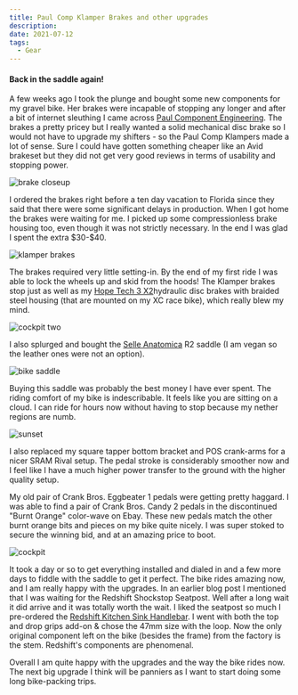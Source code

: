 ```yaml
---
title: Paul Comp Klamper Brakes and other upgrades
description: 
date: 2021-07-12
tags: 
  - Gear
---
```

<h4>Back in the saddle again!</h4>
<p>A few weeks ago I took the plunge and bought some new components for my gravel bike. Her brakes were incapable of stopping any longer and after a bit of internet sleuthing I came across <a rel="noreferrer noopener" href="https://www.paulcomp.com/" target="_blank">Paul Component Engineering</a>. The brakes a pretty pricey but I really wanted a solid mechanical disc brake so I would not have to upgrade my shifters - so the Paul Comp Klampers made a lot of sense. Sure I could have gotten something cheaper like an Avid brakeset but they did not get very good reviews in terms of usability and stopping power.</p> 

<img src="https://macadam-grinding-photos.s3.us-west-2.amazonaws.com/paul-comp-klamper/khs+grit+110-paul+comp-klamper+brakes-selle+anatomica+saddle-redshift+sports-brake+closeup.jpg" alt="brake closeup" class="blogImages" />

<p>I ordered the brakes right before a ten day vacation to Florida since they said that there were some significant delays in production. When I got home the brakes were waiting for me. I picked up some compressionless brake housing too, even though it was not strictly necessary. In the end I was glad I spent the extra $30-$40.</p>

<img src="https://macadam-grinding-photos.s3.us-west-2.amazonaws.com/paul-comp-klamper/khs+grit+110-paul+comp-klamper+brakes-selle+anatomica+saddle-redshift+sports-front+brakes.jpg" alt="klamper brakes" class="blogImages" />

<p>The brakes required very little setting-in. By the end of my first ride I was able to lock the wheels up and skid from the hoods! The Klamper brakes stop just as well as my <a href="https://www.hopetech.com/products/brakes/cross-country/tech-3-x2/" target="_blank" rel="noopener noreferrer">Hope Tech 3 X2</a>hydraulic disc brakes with braided steel housing (that are mounted on my XC race bike), which really blew my mind.</p>

<img src="https://macadam-grinding-photos.s3.us-west-2.amazonaws.com/paul-comp-klamper/khs+grit+110-paul+comp-klamper+brakes-selle+anatomica+saddle-redshift+sports.jpg" alt="cockpit two" class="blogImages" />

<p>I also splurged and bought the <a href="https://selleanatomica.com/products/r2" target="_blank" rel="noopener noreferrer">Selle Anatomica</a> R2 saddle (I am vegan so the leather ones were not an option).</p>

<img src="https://macadam-grinding-photos.s3.us-west-2.amazonaws.com/paul-comp-klamper/khs+grit+110-paul+comp-klamper+brakes-selle+anatomica+saddle-redshift+sports-top+down+view.jpg" alt="bike saddle" class="blogImages" />

<p>Buying this saddle was probably the best money I have ever spent. The riding comfort of my bike is indescribable. It feels like you are sitting on a cloud. I can ride for hours now without having to stop because my nether regions are numb.</p>

<img src="https://macadam-grinding-photos.s3.us-west-2.amazonaws.com/paul-comp-klamper/khs+grit+110-paul+comp-klamper+brakes-selle+anatomica+saddle-redshift+sports-sunset.jpg" alt="sunset" class="blogImages" />

<p>I also replaced my square tapper bottom bracket and POS crank-arms for a nicer SRAM Rival setup. The pedal stroke is considerably smoother now and I feel like I have a much higher power transfer to the ground with the higher quality setup.</p>

<p>My old pair of Crank Bros. Eggbeater 1 pedals were getting pretty haggard. I was able to find a pair of Crank Bros. Candy 2 pedals in the discontinued "Burnt Orange" color-wave on Ebay. These new pedals match the other burnt orange bits and pieces on my bike quite nicely. I was super stoked to secure the winning bid, and at an amazing price to boot.</p>

<img src="https://macadam-grinding-photos.s3.us-west-2.amazonaws.com/paul-comp-klamper/khs+grit+110-paul+comp-klamper+brakes-selle+anatomica+saddle-redshift+sports-cockpit.jpg" alt="cockpit" class="blogImages" />

<p>It took a day or so to get everything installed and dialed in and a few more days to fiddle with the saddle to get it perfect. The bike rides amazing now, and I am really happy with the upgrades. In an earlier blog post I mentioned that I was waiting for the Redshift Shockstop Seatpost. Well after a long wait it did arrive and it was totally worth the wait. I liked the seatpost so much I pre-ordered the <a href="https://redshiftsports.com/products/kitchen-sink-handlebar" target="_blank" rel="noopener noreferrer">Redshift Kitchen Sink Handlebar</a>. I went with both the top and drop grips add-on & chose the 47mm size with the loop. Now the only original component left on the bike (besides the frame) from the factory is the stem. Redshift's components are phenomenal.</p>

<p>Overall I am quite happy with the upgrades and the way the bike rides now. The next big upgrade I think will be panniers as I want to start doing some long bike-packing trips.</p>